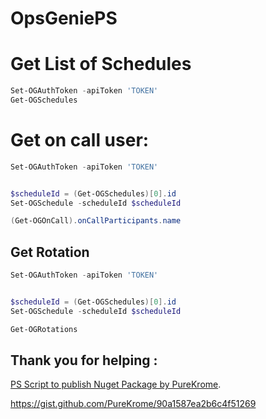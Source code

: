 # OpsGeniePS


# Get List of Schedules 
```powershell
Set-OGAuthToken -apiToken 'TOKEN'
Get-OGSchedules
```

# Get on call user:
```powershell
Set-OGAuthToken -apiToken 'TOKEN'


$scheduleId = (Get-OGSchedules)[0].id
Set-OGSchedule -scheduleId $scheduleId

(Get-OGOnCall).onCallParticipants.name
```


## Get Rotation 
```powershell
Set-OGAuthToken -apiToken 'TOKEN'


$scheduleId = (Get-OGSchedules)[0].id
Set-OGSchedule -scheduleId $scheduleId

Get-OGRotations
```

## Thank you for helping :
[PS Script to publish Nuget Package by PureKrome](https://duckduckgo.com).

<https://gist.github.com/PureKrome/90a1587ea2b6c4f51269>
